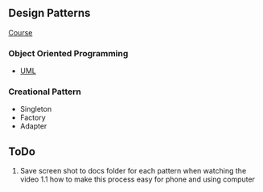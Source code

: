 ## Design Patterns

[Course](https://www.coursera.org/learn/design-patterns)

### Object Oriented Programming
- [UML](https://en.wikipedia.org/wiki/Class_diagram#Relationships)

### Creational Pattern 
- Singleton
- Factory 
- Adapter 

## ToDo
1. Save screen shot to docs folder for each pattern when watching the video
    1.1 how to make this process easy for phone and using computer






